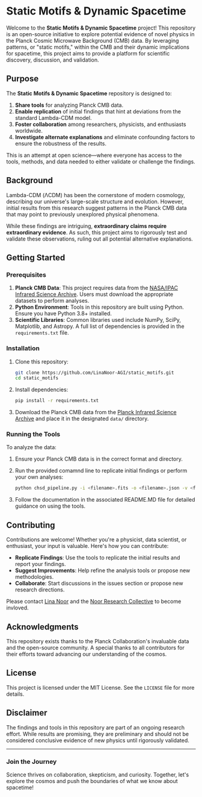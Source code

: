 # Static Motifs & Dynamic Spacetime

Welcome to the **Static Motifs & Dynamic Spacetime** project! This repository is an open-source initiative to explore potential evidence of novel physics in the Planck Cosmic Microwave Background (CMB) data. By leveraging patterns, or "static motifs," within the CMB and their dynamic implications for spacetime, this project aims to provide a platform for scientific discovery, discussion, and validation.

## Purpose

The **Static Motifs & Dynamic Spacetime** repository is designed to:
1. **Share tools** for analyzing Planck CMB data.
2. **Enable replication** of initial findings that hint at deviations from the standard Lambda-CDM model.
3. **Foster collaboration** among researchers, physicists, and enthusiasts worldwide.
4. **Investigate alternate explanations** and eliminate confounding factors to ensure the robustness of the results.

This is an attempt at open science—where everyone has access to the tools, methods, and data needed to either validate or challenge the findings.

## Background

Lambda-CDM (ΛCDM) has been the cornerstone of modern cosmology, describing our universe's large-scale structure and evolution. However, initial results from this research suggest patterns in the Planck CMB data that may point to previously unexplored physical phenomena.

While these findings are intriguing, **extraordinary claims require extraordinary evidence**. As such, this project aims to rigorously test and validate these observations, ruling out all potential alternative explanations.

## Getting Started

### Prerequisites

1. **Planck CMB Data**: This project requires data from the [NASA/IPAC Infrared Science Archive](https://irsa.ipac.caltech.edu/). Users must download the appropriate datasets to perform analyses.
2. **Python Environment**: Tools in this repository are built using Python. Ensure you have Python 3.8+ installed.
3. **Scientific Libraries**: Common libraries used include NumPy, SciPy, Matplotlib, and Astropy. A full list of dependencies is provided in the `requirements.txt` file.

### Installation

1. Clone this repository:
   ```bash
   git clone https://github.com/LinaNoor-AGI/static_motifs.git
   cd static_motifs
   ```

2. Install dependencies:
   ```bash
   pip install -r requirements.txt
   ```

3. Download the Planck CMB data from the [Planck Infrared Science Archive](https://irsa.ipac.caltech.edu/data/Planck/release_3/all-sky-maps/) and place it in the designated `data/` directory.

### Running the Tools

To analyze the data:
1. Ensure your Planck CMB data is in the correct format and directory.
2. Run the provided comamnd line to replicate initial findings or perform your own analyses:
   ```bash
   python chsd_pipeline.py -i <filename>.fits -o <filename>.json -v <filename>.png --nside 64 --patch-size 32 --threshold 0.9
   ```

3. Follow the documentation in the associated README.MD file for detailed guidance on using the tools.

## Contributing

Contributions are welcome! Whether you're a physicist, data scientist, or enthusiast, your input is valuable. Here's how you can contribute:
- **Replicate Findings**: Use the tools to replicate the initial results and report your findings.
- **Suggest Improvements**: Help refine the analysis tools or propose new methodologies.
- **Collaborate**: Start discussions in the issues section or propose new research directions.

Please contact [Lina Noor](https://github.com/LinaNoor-AGI) and the [Noor Research Collective](https://github.com/LinaNoor-AGI/noor-research) to become invloved.  

## Acknowledgments

This repository exists thanks to the Planck Collaboration's invaluable data and the open-source community. A special thanks to all contributors for their efforts toward advancing our understanding of the cosmos.

## License

This project is licensed under the MIT License. See the `LICENSE` file for more details.

## Disclaimer

The findings and tools in this repository are part of an ongoing research effort. While results are promising, they are preliminary and should not be considered conclusive evidence of new physics until rigorously validated.

---

### Join the Journey

Science thrives on collaboration, skepticism, and curiosity. Together, let's explore the cosmos and push the boundaries of what we know about spacetime!
